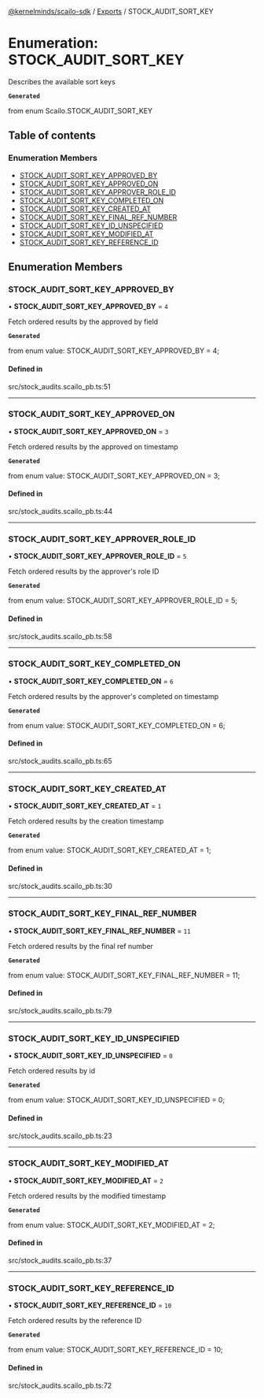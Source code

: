 [@kernelminds/scailo-sdk](../README.md) / [Exports](../modules.md) / STOCK\_AUDIT\_SORT\_KEY

# Enumeration: STOCK\_AUDIT\_SORT\_KEY

Describes the available sort keys

**`Generated`**

from enum Scailo.STOCK_AUDIT_SORT_KEY

## Table of contents

### Enumeration Members

- [STOCK\_AUDIT\_SORT\_KEY\_APPROVED\_BY](STOCK_AUDIT_SORT_KEY.md#stock_audit_sort_key_approved_by)
- [STOCK\_AUDIT\_SORT\_KEY\_APPROVED\_ON](STOCK_AUDIT_SORT_KEY.md#stock_audit_sort_key_approved_on)
- [STOCK\_AUDIT\_SORT\_KEY\_APPROVER\_ROLE\_ID](STOCK_AUDIT_SORT_KEY.md#stock_audit_sort_key_approver_role_id)
- [STOCK\_AUDIT\_SORT\_KEY\_COMPLETED\_ON](STOCK_AUDIT_SORT_KEY.md#stock_audit_sort_key_completed_on)
- [STOCK\_AUDIT\_SORT\_KEY\_CREATED\_AT](STOCK_AUDIT_SORT_KEY.md#stock_audit_sort_key_created_at)
- [STOCK\_AUDIT\_SORT\_KEY\_FINAL\_REF\_NUMBER](STOCK_AUDIT_SORT_KEY.md#stock_audit_sort_key_final_ref_number)
- [STOCK\_AUDIT\_SORT\_KEY\_ID\_UNSPECIFIED](STOCK_AUDIT_SORT_KEY.md#stock_audit_sort_key_id_unspecified)
- [STOCK\_AUDIT\_SORT\_KEY\_MODIFIED\_AT](STOCK_AUDIT_SORT_KEY.md#stock_audit_sort_key_modified_at)
- [STOCK\_AUDIT\_SORT\_KEY\_REFERENCE\_ID](STOCK_AUDIT_SORT_KEY.md#stock_audit_sort_key_reference_id)

## Enumeration Members

### STOCK\_AUDIT\_SORT\_KEY\_APPROVED\_BY

• **STOCK\_AUDIT\_SORT\_KEY\_APPROVED\_BY** = ``4``

Fetch ordered results by the approved by field

**`Generated`**

from enum value: STOCK_AUDIT_SORT_KEY_APPROVED_BY = 4;

#### Defined in

src/stock_audits.scailo_pb.ts:51

___

### STOCK\_AUDIT\_SORT\_KEY\_APPROVED\_ON

• **STOCK\_AUDIT\_SORT\_KEY\_APPROVED\_ON** = ``3``

Fetch ordered results by the approved on timestamp

**`Generated`**

from enum value: STOCK_AUDIT_SORT_KEY_APPROVED_ON = 3;

#### Defined in

src/stock_audits.scailo_pb.ts:44

___

### STOCK\_AUDIT\_SORT\_KEY\_APPROVER\_ROLE\_ID

• **STOCK\_AUDIT\_SORT\_KEY\_APPROVER\_ROLE\_ID** = ``5``

Fetch ordered results by the approver's role ID

**`Generated`**

from enum value: STOCK_AUDIT_SORT_KEY_APPROVER_ROLE_ID = 5;

#### Defined in

src/stock_audits.scailo_pb.ts:58

___

### STOCK\_AUDIT\_SORT\_KEY\_COMPLETED\_ON

• **STOCK\_AUDIT\_SORT\_KEY\_COMPLETED\_ON** = ``6``

Fetch ordered results by the approver's completed on timestamp

**`Generated`**

from enum value: STOCK_AUDIT_SORT_KEY_COMPLETED_ON = 6;

#### Defined in

src/stock_audits.scailo_pb.ts:65

___

### STOCK\_AUDIT\_SORT\_KEY\_CREATED\_AT

• **STOCK\_AUDIT\_SORT\_KEY\_CREATED\_AT** = ``1``

Fetch ordered results by the creation timestamp

**`Generated`**

from enum value: STOCK_AUDIT_SORT_KEY_CREATED_AT = 1;

#### Defined in

src/stock_audits.scailo_pb.ts:30

___

### STOCK\_AUDIT\_SORT\_KEY\_FINAL\_REF\_NUMBER

• **STOCK\_AUDIT\_SORT\_KEY\_FINAL\_REF\_NUMBER** = ``11``

Fetch ordered results by the final ref number

**`Generated`**

from enum value: STOCK_AUDIT_SORT_KEY_FINAL_REF_NUMBER = 11;

#### Defined in

src/stock_audits.scailo_pb.ts:79

___

### STOCK\_AUDIT\_SORT\_KEY\_ID\_UNSPECIFIED

• **STOCK\_AUDIT\_SORT\_KEY\_ID\_UNSPECIFIED** = ``0``

Fetch ordered results by id

**`Generated`**

from enum value: STOCK_AUDIT_SORT_KEY_ID_UNSPECIFIED = 0;

#### Defined in

src/stock_audits.scailo_pb.ts:23

___

### STOCK\_AUDIT\_SORT\_KEY\_MODIFIED\_AT

• **STOCK\_AUDIT\_SORT\_KEY\_MODIFIED\_AT** = ``2``

Fetch ordered results by the modified timestamp

**`Generated`**

from enum value: STOCK_AUDIT_SORT_KEY_MODIFIED_AT = 2;

#### Defined in

src/stock_audits.scailo_pb.ts:37

___

### STOCK\_AUDIT\_SORT\_KEY\_REFERENCE\_ID

• **STOCK\_AUDIT\_SORT\_KEY\_REFERENCE\_ID** = ``10``

Fetch ordered results by the reference ID

**`Generated`**

from enum value: STOCK_AUDIT_SORT_KEY_REFERENCE_ID = 10;

#### Defined in

src/stock_audits.scailo_pb.ts:72
